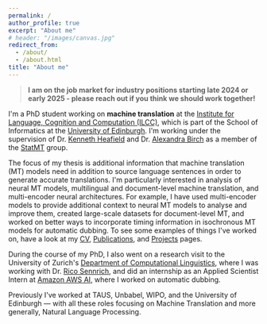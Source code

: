 ```yaml
---
permalink: /
author_profile: true
excerpt: "About me"
# header: "/images/canvas.jpg"
redirect_from: 
  - /about/
  - /about.html
title: "About me"
---
```


> **I am on the job market for industry positions starting late 2024 or early 2025 - please reach out if you think we should work together!**

I'm a PhD student working on **machine translation** at the [Institute for Language, Cognition and Computation (ILCC)](http://web.inf.ed.ac.uk/ilcc), which is part of the School of Informatics at the [University of Edinburgh](https://www.ed.ac.uk/). I'm working under the supervision of Dr. [Kenneth Heafield](https://kheafield.com/) and Dr. [Alexandra Birch](https://sites.google.com/view/alexandra-birch) as a member of the [StatMT](https://www.wiki.ed.ac.uk/display/statmt/People) group.

The focus of my thesis is additional information that machine translation (MT) models need in addition to source language sentences in order to generate accurate translations. I'm particularly interested in analysis of neural MT models, multilingual and document-level machine translation, and multi-encoder neural architectures. For example, I have used multi-encoder models to provide additional context to neural MT models to analyse and improve them, created large-scale datasets for document-level MT, and worked on better ways to incorporate timing information in isochronous MT models for automatic dubbing. To see some examples of things I've worked on, have a look at my [CV](/cv), [Publications](/publications), and [Projects](/projects) pages.

During the course of my PhD, I also went on a research visit to the University of Zurich's [Department of Computational Linguistics](https://www.cl.uzh.ch/en/research-groups/texttechnologies.html), where I was working with Dr. [Rico Sennrich](https://www.cl.uzh.ch/de/about-us/people/team/compling/sennrich.html), and did an internship as an Applied Scientist Intern at [Amazon AWS AI](https://aws.amazon.com/ai/), where I worked on automatic dubbing.

Previously I've worked at TAUS, Unbabel, WIPO, and the University of Edinburgh — with all these roles focusing on Machine Translation and more generally, Natural Language Processing.
